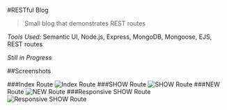 #RESTful Blog

>Small blog that demonstrates REST routes

_Tools Used:_ Semantic UI, Node.js, Express, MongoDB, Mongoose, EJS, REST routes

*Still in Progress*

##Screenshots

###Index Route
![Index Route](https://raw.githubusercontent.com/cecdelr/ColtSteele_WebDevCourse/master/Projects/RESTfulBlog/screenshots/img1.png)
###SHOW Route
![SHOW Route](https://raw.githubusercontent.com/cecdelr/ColtSteele_WebDevCourse/master/Projects/RESTfulBlog/screenshots/img2.png)
###NEW Route
![NEW Route](https://raw.githubusercontent.com/cecdelr/ColtSteele_WebDevCourse/master/Projects/RESTfulBlog/screenshots/img3.png)
###Responsive SHOW Route
![Responsive SHOW Route](https://raw.githubusercontent.com/cecdelr/ColtSteele_WebDevCourse/master/Projects/RESTfulBlog/screenshots/img4.png)